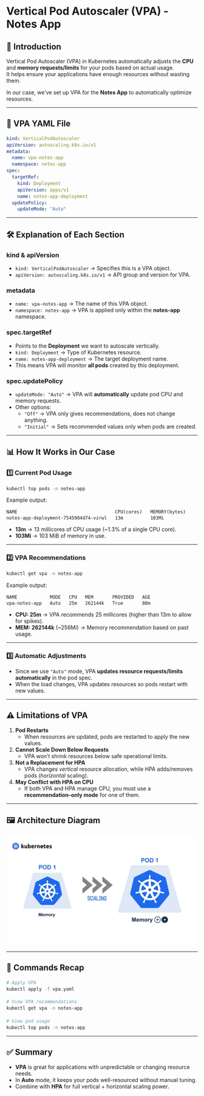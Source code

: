 # Vertical Pod Autoscaler (VPA) - Notes App

## 📌 Introduction
Vertical Pod Autoscaler (VPA) in Kubernetes automatically adjusts the **CPU** and **memory requests/limits** for your pods based on actual usage.  
It helps ensure your applications have enough resources without wasting them.

In our case, we’ve set up VPA for the **Notes App** to automatically optimize resources.

---

## 📄 VPA YAML File
```yaml
kind: VerticalPodAutoscaler
apiVersion: autoscaling.k8s.io/v1
metadata:
  name: vpa-notes-app
  namespace: notes-app
spec:
  targetRef:
    kind: Deployment
    apiVersion: apps/v1
    name: notes-app-deployment
  updatePolicy:
    updateMode: "Auto"
```

---

## 🛠 Explanation of Each Section

### **kind & apiVersion**
- `kind: VerticalPodAutoscaler` → Specifies this is a VPA object.
- `apiVersion: autoscaling.k8s.io/v1` → API group and version for VPA.

### **metadata**
- `name: vpa-notes-app` → The name of this VPA object.
- `namespace: notes-app` → VPA is applied only within the **notes-app** namespace.

### **spec.targetRef**
- Points to the **Deployment** we want to autoscale vertically.
- `kind: Deployment` → Type of Kubernetes resource.
- `name: notes-app-deployment` → The target deployment name.
- This means VPA will monitor **all pods** created by this deployment.

### **spec.updatePolicy**
- `updateMode: "Auto"` → VPA will **automatically** update pod CPU and memory requests.
- Other options:
  - `"Off"` → VPA only gives recommendations, does not change anything.
  - `"Initial"` → Sets recommended values only when pods are created.

---

## 📊 How It Works in Our Case

### 1️⃣ Current Pod Usage
```bash
kubectl top pods -n notes-app
```
Example output:
```
NAME                                    CPU(cores)   MEMORY(bytes)
notes-app-deployment-7545984d74-vzrwl   13m          103Mi
```
- **13m** → 13 millicores of CPU usage (~1.3% of a single CPU core).
- **103Mi** → 103 MiB of memory in use.

---

### 2️⃣ VPA Recommendations
```bash
kubectl get vpa -n notes-app
```
Example output:
```
NAME            MODE   CPU   MEM       PROVIDED   AGE
vpa-notes-app   Auto   25m   262144k   True       80m
```
- **CPU: 25m** → VPA recommends 25 millicores (higher than 13m to allow for spikes).
- **MEM: 262144k** (~256Mi) → Memory recommendation based on past usage.

---

### 3️⃣ Automatic Adjustments
- Since we use `"Auto"` mode, VPA **updates resource requests/limits automatically** in the pod spec.
- When the load changes, VPA updates resources so pods restart with new values.

---

## ⚠ Limitations of VPA
1. **Pod Restarts**
   - When resources are updated, pods are restarted to apply the new values.
2. **Cannot Scale Down Below Requests**
   - VPA won’t shrink resources below safe operational limits.
3. **Not a Replacement for HPA**
   - VPA changes *vertical* resource allocation, while HPA adds/removes pods (*horizontal* scaling).
4. **May Conflict with HPA on CPU**
   - If both VPA and HPA manage CPU, you must use a **recommendation-only mode** for one of them.

---

## 🖼 Architecture Diagram
![VPA Architecture](vpa.png)

---

## 🧾 Commands Recap
```bash
# Apply VPA
kubectl apply -f vpa.yaml

# View VPA recommendations
kubectl get vpa -n notes-app

# View pod usage
kubectl top pods -n notes-app
```

---

## ✅ Summary
- **VPA** is great for applications with unpredictable or changing resource needs.
- In **Auto** mode, it keeps your pods well-resourced without manual tuning.
- Combine with **HPA** for full vertical + horizontal scaling power.
